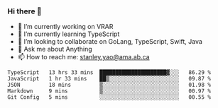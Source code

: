 ### Hi there 👋

- 🔭 I’m currently working on VRAR
- 🌱 I’m currently learning TypeScript
- 👯 I’m looking to collaborate on GoLang, TypeScript, Swift, Java
- 💬 Ask me about Anything
- 📫 How to reach me: stanley.yao@ama.ab.ca


<!--START_SECTION:waka-->
```text
TypeScript   13 hrs 33 mins  █████████████████████▓░░░   86.29 % 
JavaScript   1 hr 33 mins    ██▒░░░░░░░░░░░░░░░░░░░░░░   09.87 % 
JSON         18 mins         ▒░░░░░░░░░░░░░░░░░░░░░░░░   01.98 % 
Markdown     9 mins          ▒░░░░░░░░░░░░░░░░░░░░░░░░   00.97 % 
Git Config   5 mins          ░░░░░░░░░░░░░░░░░░░░░░░░░   00.55 % 
```
<!--END_SECTION:waka-->
